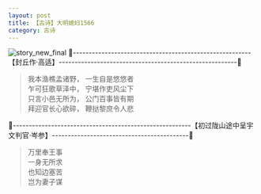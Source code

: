 ```yaml
---
layout: post
title: 【古诗】大明媳妇1566
category: 古诗
---
```

![story_new_final](http://rab41f8zg.hd-bkt.clouddn.com/img/story_new_final_0322.png)
🍑--------------------------------------------------------【封丘作·高适】--------------------------------------------------------🍑
>我本渔樵孟诸野， 一生自是悠悠者<br/>
>乍可狂歌草泽中， 宁堪作吏风尘下<br/>
>只言小邑无所为， 公门百事皆有期<br/>
>拜迎官长心欲碎， 鞭挞黎庶令人悲<br/>

🍑--------------------------------------------------------【初过陇山途中呈宇文判官·岑参】-------------------------------------------🍑
>万里奉王事<br/>
>一身无所求<br/>
>也知边塞苦<br/>
>岂为妻子谋<br/>


